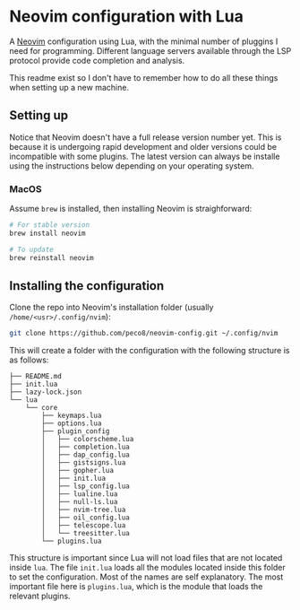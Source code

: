 # Neovim configuration with Lua

A [Neovim](https://github.com/neovim/neovim) configuration using Lua, with the minimal number of pluggins I need for programming. Different language servers available through the LSP protocol provide code completion and analysis.

This readme exist so I don't have to remember how to do all these things when setting up a new machine.

## Setting up

Notice that Neovim doesn't have a full release version number yet. This is because it is undergoing rapid development and older versions could be incompatible with some plugins. The latest version can always be installe using the instructions below depending on your operating system.

### MacOS

Assume `brew` is installed, then installing Neovim is straighforward:

```bash
# For stable version
brew install neovim

# To update
brew reinstall neovim
```

## Installing the configuration

Clone the repo into Neovim's installation folder (usually `/home/<usr>/.config/nvim`):
```bash
git clone https://github.com/peco8/neovim-config.git ~/.config/nvim
```

This will create a folder with the configuration with the following structure is as follows:
```
├── README.md
├── init.lua
├── lazy-lock.json
└── lua
    └── core
        ├── keymaps.lua
        ├── options.lua
        ├── plugin_config
        │   ├── colorscheme.lua
        │   ├── completion.lua
        │   ├── dap_config.lua
        │   ├── gistsigns.lua
        │   ├── gopher.lua
        │   ├── init.lua
        │   ├── lsp_config.lua
        │   ├── lualine.lua
        │   ├── null-ls.lua
        │   ├── nvim-tree.lua
        │   ├── oil_config.lua
        │   ├── telescope.lua
        │   └── treesitter.lua
        └── plugins.lua
```

This structure is important since Lua will not load files that are not located inside `lua`. The file `init.lua` loads all the modules located inside this folder to set the configuration. Most of the names are self explanatory. The most important file here is `plugins.lua`, which is the module that loads the relevant plugins.
